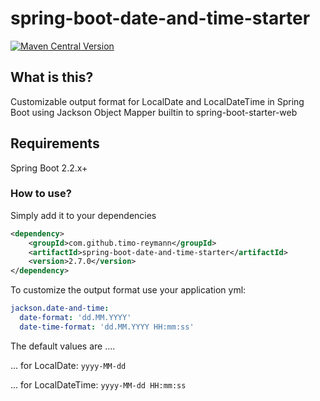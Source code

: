 spring-boot-date-and-time-starter
===
[![Maven Central Version](https://maven-badges.herokuapp.com/maven-central/com.github.timo-reymann/spring-boot-date-and-time-starter/badge.svg)](https://search.maven.org/search?q=g:com.github.timo-reymann%20AND%20a:spring-boot-date-and-time-starter&core=gav)

## What is this?
Customizable output format for LocalDate and LocalDateTime in Spring Boot using Jackson Object Mapper builtin to spring-boot-starter-web

## Requirements
Spring Boot 2.2.x+ 

### How to use?
Simply add it to your dependencies
```xml
<dependency>
    <groupId>com.github.timo-reymann</groupId>
    <artifactId>spring-boot-date-and-time-starter</artifactId>
    <version>2.7.0</version>
</dependency>
```

To customize the output format use your application yml:

```yaml
jackson.date-and-time:
  date-format: 'dd.MM.YYYY'
  date-time-format: 'dd.MM.YYYY HH:mm:ss'
```

The default values are ....

... for LocalDate: `yyyy-MM-dd`

... for LocalDateTime: `yyyy-MM-dd HH:mm:ss`
